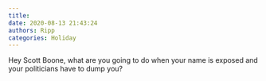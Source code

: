 ```yaml
---
title: 
date: 2020-08-13 21:43:24
authors: Ripp
categories: Holiday
---
```


 Hey Scott Boone,  what are you going to do when your name is exposed and your politicians have to dump you?